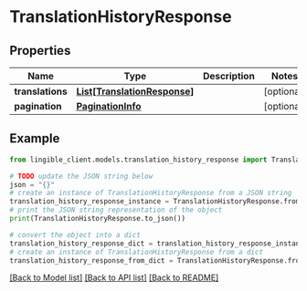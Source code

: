 # TranslationHistoryResponse


## Properties

Name | Type | Description | Notes
------------ | ------------- | ------------- | -------------
**translations** | [**List[TranslationResponse]**](TranslationResponse.md) |  | [optional]
**pagination** | [**PaginationInfo**](PaginationInfo.md) |  | [optional]

## Example

```python
from lingible_client.models.translation_history_response import TranslationHistoryResponse

# TODO update the JSON string below
json = "{}"
# create an instance of TranslationHistoryResponse from a JSON string
translation_history_response_instance = TranslationHistoryResponse.from_json(json)
# print the JSON string representation of the object
print(TranslationHistoryResponse.to_json())

# convert the object into a dict
translation_history_response_dict = translation_history_response_instance.to_dict()
# create an instance of TranslationHistoryResponse from a dict
translation_history_response_from_dict = TranslationHistoryResponse.from_dict(translation_history_response_dict)
```
[[Back to Model list]](../README.md#documentation-for-models) [[Back to API list]](../README.md#documentation-for-api-endpoints) [[Back to README]](../README.md)
